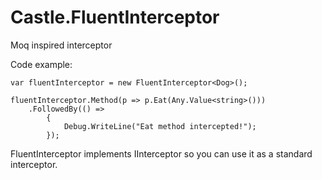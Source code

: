Castle.FluentInterceptor
========================

Moq inspired interceptor

Code example:

	var fluentInterceptor = new FluentInterceptor<Dog>();

	fluentInterceptor.Method(p => p.Eat(Any.Value<string>()))
		.FollowedBy(() =>
			{
				Debug.WriteLine("Eat method intercepted!"); 
			});


FluentInterceptor implements IInterceptor so you can use it as a standard interceptor.



